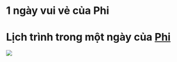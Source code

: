# 1 ngày vui vẻ của Phi
# Lịch trình trong một ngày của [Phi](https://github.com/quangphi98)
<img src="https://th.bing.com/th/id/R.c1ea7614756e8f5247c92f7d88b207ed?rik=qmKeo4LA2C5ovQ&riu=http%3a%2f%2fwww.mensagens10.com.br%2fwp-content%2fuploads%2f2013%2f11%2fhappy-day.jpg&ehk=%2fITBVPc0SBBBW9hjjBVTZP2X5nRULwmCwOCYIWMPSK0%3d&risl=&pid=ImgRaw&r=0">
